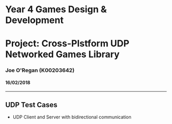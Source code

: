 # Year 4 Games Design & Development 
# Project: Cross-Plstform UDP Networked Games Library
### Joe O'Regan (K00203642)
#### 16/02/2018 

---

## UDP Test Cases

* UDP Client and Server with bidirectional communication
